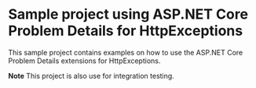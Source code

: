 # Sample project using ASP.NET Core Problem Details for HttpExceptions
This sample project contains examples on how to use the ASP.NET Core Problem Details extensions for HttpExceptions.

**Note** This project is also use for integration testing.